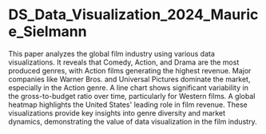 # DS_Data_Visualization_2024_Maurice_Sielmann
This paper analyzes the global film industry using various data visualizations. It reveals that Comedy, Action, and Drama are the most produced genres, with Action films generating the highest revenue. Major companies like Warner Bros. and Universal Pictures dominate the market, especially in the Action genre. A line chart shows significant variability in the gross-to-budget ratio over time, particularly for Western films. A global heatmap highlights the United States' leading role in film revenue. These visualizations provide key insights into genre diversity and market dynamics, demonstrating the value of data visualization in the film industry.